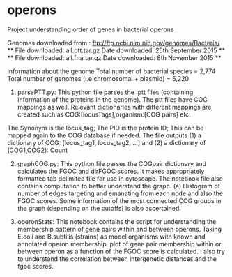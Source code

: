 # operons
Project understanding order of genes in bacterial operons

Genomes downloaded from : ftp://ftp.ncbi.nlm.nih.gov/genomes/Bacteria/
**
File downloaded: all.ptt.tar.gz
Date downloaded: 25th September 2015
**
**
File downloaded: all.fna.tar.gz
Date downloaded: 8th November 2015
**


Information about the genome
Total number of bacterial species = 2,774
Total number of genomes (i.e chromosomal + plasmid) = 5,220



1. parsePTT.py: This python file parses the .ptt files (containing information of the proteins in the genome). The ptt files have COG mappings as well. Relevant dictionaries with different mappings are created such as COG:[locusTags],organism:[COG pairs] etc. 

The Synonym is the locus_tag; The PID is the protein ID; This can be mapped again to the COG database if needed.
The file outputs (1) a dictionary of COG: [locus_tag1, locus_tag2, ...] and (2) a dictionary of (COG1,COG2): Count

2. graphCOG.py: This python file parses the COGpair dictionary and calculates the FGOC and dirFGOC scores. It makes appropriately formatted tab delimited file for use in cytoscape. The notebook file also contains computation to better understand the graph. (a) Histogram of number of edges targeting and emanating from each node and also the FGOC scores. Some information of the most connected COG groups in the graph (depending on the cutoffs) is also ascertained. 

3. operonStats: This notebook contains the script for understanding the membership pattern of gene pairs within and between operons. Taking E.coli and B.subtilis (strains) as model organisms with known and annotated operon membership, plot of gene pair membership within or between operon as a function of the FGOC score is calculated. I also try to understand the correlation between intergenetic distances and the fgoc scores. 
